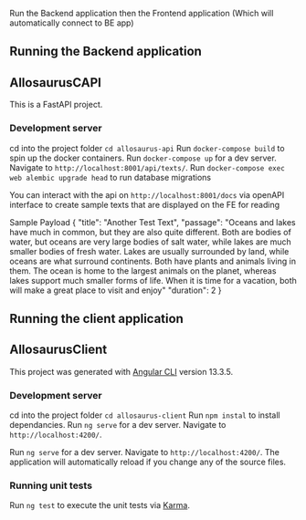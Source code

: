 Run the Backend application then the Frontend application (Which will automatically connect to BE app)

## Running the Backend application

## AllosaurusCAPI

This is a FastAPI project.

### Development server
cd into the project folder `cd allosaurus-api`
Run `docker-compose build` to spin up the docker containers. 
Run `docker-compose up` for a dev server. Navigate to `http://localhost:8001/api/texts/`. 
Run `docker-compose exec web alembic upgrade head` to run database migrations


You can interact with the api on `http://localhost:8001/docs` via openAPI interface to create sample texts that are displayed on the FE for reading

Sample Payload
{
  "title": "Another Test Text",
  "passage": "Oceans and lakes have much in common, but they are also quite different. Both are bodies of water, but oceans are very large bodies of salt water, while lakes are much smaller bodies of fresh water. Lakes are usually surrounded by land, while oceans are what surround continents. Both have plants and animals living in them. The ocean is home to the largest animals on the planet, whereas lakes support much smaller forms of life. When it is time for a vacation, both will make a great place to visit and enjoy"
  "duration": 2
}


## Running the client application

## AllosaurusClient

This project was generated with [Angular CLI](https://github.com/angular/angular-cli) version 13.3.5.

### Development server
cd into the project folder `cd allosaurus-client`
Run `npm instal` to install dependancies. 
Run `ng serve` for a dev server. Navigate to `http://localhost:4200/`. 

Run `ng serve` for a dev server. Navigate to `http://localhost:4200/`. 
The application will automatically reload if you change any of the source files.


### Running unit tests

Run `ng test` to execute the unit tests via [Karma](https://karma-runner.github.io).